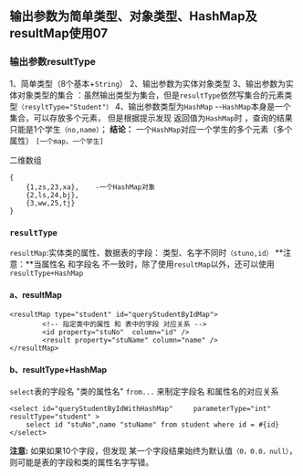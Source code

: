## 输出参数为简单类型、对象类型、HashMap及resultMap使用07

### 输出参数resultType 

1、简单类型（8个基本+`String`）
2、输出参数为实体对象类型
3、输出参数为实体对象类型的集合 ：虽然输出类型为集合，但是`resultType`依然写集合的元素类型`（resyltType="Student"）`
4、输出参数类型为`HashMap`
	--`HashMap`本身是一个集合，可以存放多个元素，
	 但是根据提示发现  返回值为`HashMap`时  ，查询的结果只能是1个学生`（no,name）`；
**结论：**
一个`HashMap`对应一个学生的多个元素（多个属性）  `[一个map，一个学生]`

二维数组

```
{
	{1,zs,23,xa},    -一个HashMap对象
	{2,ls,24,bj}, 
	{3,ww,25,tj}
}
```

### `resultType`
`resultMap`:实体类的属性、数据表的字段： 类型、名字不同时`（stuno,id）`
**注意：**当属性名 和字段名 不一致时，除了使用`resultMap`以外，还可以使用`resultType+HashMap`

#### a、resultMap

```
<resultMap type="student" id="queryStudentByIdMap">
		<!-- 指定类中的属性 和 表中的字段 对应关系 -->
		<id property="stuNo"  column="id" />
		<result property="stuName" column="name" />
</resultMap>
```
#### b、resultType+HashMap
`select`表的字段名 "类的属性名" `from...` 来制定字段名 和属性名的对应关系

```
<select id="queryStudentByIdWithHashMap" 	 parameterType="int" resultType="student" >
	select id "stuNo",name "stuName" from student where id = #{id}
</select>
```

**注意:**  如果如果10个字段，但发现 某一个字段结果始终为默认值`（0，0.0，null）`，则可能是表的字段和类的属性名字写错。